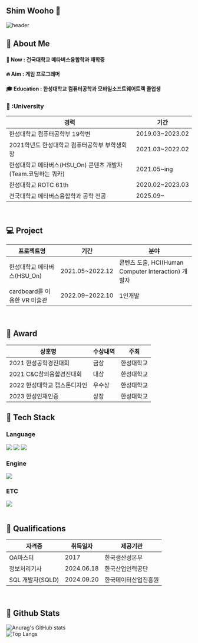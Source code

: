 ## Shim Wooho 👋

<div>
  
  <!--Header-->
  ![header](https://capsule-render.vercel.app/api?type=waving&color=gradient&height=300&section=header&text=Welcome%20to%20My%20Git%20%F0%9F%A4%97)
  
</div>

<div>
  <!--Body-->
  
  ## 👀 About Me
  #### :raising_hand: Now : 건국대학교 메타버스융합학과 재학중<br/>
  #### :fire: Aim : 게임 프로그래머<br/>
  #### :mortar_board: Education : 한성대학교 컴퓨터공학과 모바일소프트웨어트랙 졸업생
  ### 🏫 :University

  | 경력                                          | 기간            |
  | --------------------------------------------- | --------------- |
  | 한성대학교 컴퓨터공학부 19학번                | 2019.03~2023.02 |
  | 2021학년도 한성대학교 컴퓨터공학부 부학생회장 | 2021.03~2022.02 |
  | 한성대학교 메타버스(HSU_On) 콘텐츠 개발자 (Team.코딩하는 쿼카) | 2021.05~ing     |
  | 한성대학교 ROTC 61th                       | 2020.02~2023.03     |
  | 건국대학교 메타버스융합학과 공학 전공         | 2025.09~           |
  <br/>
  
  ## 💻 Project
  |          프로젝트명                 | 기간            | 분야             |
  | --------------------------------------------- | --------------- | -------      |
  | 한성대학교 메타버스(HSU_On)                | 2021.05~2022.12 | 콘텐츠 도출, HCI(Human Computer Interaction) 개발자               |
  | cardboard를 이용한 VR 미술관 | 2022.09~2022.10 | 1인개발                          |
  <br/>

  ## 🥇 Award
  | 상훈명                       | 수상내역               | 주최                      |
| ---------------------------- | ---------------------- | ------------------------- |
| 2021 한성공학경진대회        | 금상                   | 한성대학교                |
| 2021 C&C창의융합경진대회     | 대상                   | 한성대학교                |
| 2022 한성대학교 캡스톤디자인 | 우수상                 | 한성대학교                |
| 2023 한성인재인증            | 상장 | 한성대학교                |

  ## 🧱 Tech Stack
  ### Language
  <!--Python-->
  <img src="https://img.shields.io/badge/Python-3776AB?style=flat-square&logo=Python&logoColor=white"/>
  <!--C++-->
  <img src="https://img.shields.io/badge/c++-00599C?style=for-the-badge&logo=c%2B%2B&logoColor=white">
  <!--C#-->
  <img src="https://img.shields.io/badge/csharp-239120?style=for-the-badge&logo=c sharp&logoColor=white">
  <br/>
  
  ### Engine
  <!--Unity-->
  <img src="https://img.shields.io/badge/Unity-FFFFFF?style=for-the-badge&logo=Unity&logoColor=black">
  <br/>
  
  ### ETC
  <!--MySQL-->
  <img src="https://img.shields.io/badge/MySQL-4479A1?style=flat-square&logo=MySQL&logoColor=white"/>
  <br/>
  <br/>

  ## 📔 Qualifications
  |          자격증                 | 취득일자            | 제공기관             |
  | --------------------------------------------- | --------------- | -------      |
  | OA마스터  |2017 | 한국생산성본부|
  | 정보처리기사                | 2024.06.18 | 한국산업인력공단               |
  | SQL 개발자(SQLD) | 2024.09.20 | 한국데이터산업진흥원       |
  <br/>
  
  ## 🤔 Github Stats
  ![Anurag's GitHub stats](https://github-readme-stats.vercel.app/api?username=woohozang&show_icons=true&theme=dracula)
  <br/>
  ![Top Langs](https://github-readme-stats.vercel.app/api/top-langs/?username=woohozang&layout=compact&theme=dracula)
  
</div>

<!--
**Jiyu-Kim/Jiyu-Kim** is a ✨ _special_ ✨ repository because its `README.md` (this file) appears on your GitHub profile.

Here are some ideas to get you started:
- Hi there 👋
- 🔭 I’m currently working on ...
- 🌱 I’m currently learning ...
- 👯 I’m looking to collaborate on ...
- 🤔 I’m looking for help with ...
- 💬 Ask me about ...
- 📫 How to reach me: ...
- 😄 Pronouns: ...
- ⚡ Fun fact: ...
-->

